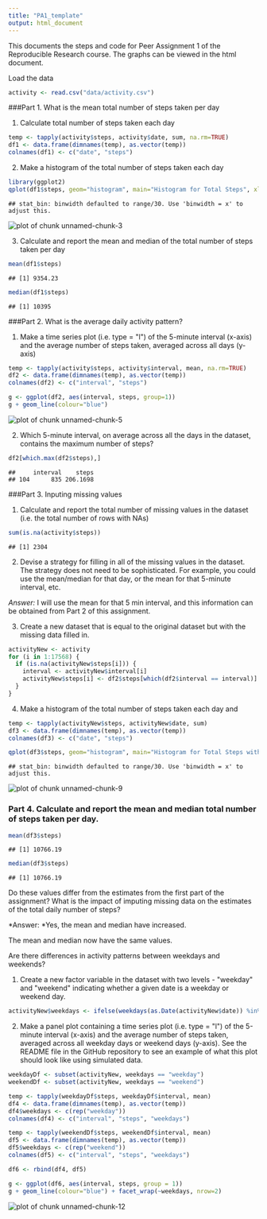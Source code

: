 ```yaml
---
title: "PA1_template"
output: html_document
---
```


This documents the steps and code for Peer Assignment 1 of the Reproducible Research course.
The graphs can be viewed in the html document.

Load the data


```r
activity <- read.csv("data/activity.csv")
```


###Part 1.  What is the mean total number of steps taken per day
1.  Calculate total number of steps taken each day

```r
temp <- tapply(activity$steps, activity$date, sum, na.rm=TRUE)
df1 <- data.frame(dimnames(temp), as.vector(temp))
colnames(df1) <- c("date", "steps")
```

2.  Make a histogram of the total number of steps taken each day

```r
library(ggplot2)
qplot(df1$steps, geom="histogram", main="Histogram for Total Steps", xlab="Steps", fill=I("blue"), col=I("green"))
```

```
## stat_bin: binwidth defaulted to range/30. Use 'binwidth = x' to adjust this.
```

![plot of chunk unnamed-chunk-3](figure/unnamed-chunk-3-1.png) 

3.  Calculate and report the mean and median of the total number of steps taken per day

```r
mean(df1$steps)
```

```
## [1] 9354.23
```

```r
median(df1$steps)
```

```
## [1] 10395
```

###Part 2.  What is the average daily activity pattern?
1. Make a time series plot (i.e. type = "l") of the 5-minute interval (x-axis) and the average number of steps taken, averaged across all days (y-axis)

```r
temp <- tapply(activity$steps, activity$interval, mean, na.rm=TRUE)
df2 <- data.frame(dimnames(temp), as.vector(temp))
colnames(df2) <- c("interval", "steps")

g <- ggplot(df2, aes(interval, steps, group=1))
g + geom_line(colour="blue")
```

![plot of chunk unnamed-chunk-5](figure/unnamed-chunk-5-1.png) 

2.  Which 5-minute interval, on average across all the days in the dataset, contains the maximum number of steps?

```r
df2[which.max(df2$steps),]
```

```
##     interval    steps
## 104      835 206.1698
```

###Part 3.  Inputing missing values
1.  Calculate and report the total number of missing values in the dataset (i.e. the total number of rows with NAs)

```r
sum(is.na(activity$steps))
```

```
## [1] 2304
```

2.  Devise a strategy for filling in all of the missing values in the dataset. The strategy does not need to be sophisticated. For example, you could use the mean/median for that day, or the mean for that 5-minute interval, etc.

*Answer:* I will use the mean for that 5 min interval, and this information can be obtained from Part 2 of this assignment.

3.  Create a new dataset that is equal to the original dataset but with the missing data filled in.

```r
activityNew <- activity
for (i in 1:17568) {
  if (is.na(activityNew$steps[i])) {
    interval <- activityNew$interval[i]
    activityNew$steps[i] <- df2$steps[which(df2$interval == interval)]    
  }
}
```

4.  Make a histogram of the total number of steps taken each day and 

```r
temp <- tapply(activityNew$steps, activityNew$date, sum)
df3 <- data.frame(dimnames(temp), as.vector(temp))
colnames(df3) <- c("date", "steps")

qplot(df3$steps, geom="histogram", main="Histogram for Total Steps without NA", xlab="Steps", fill=I("blue"), col=I("green"))
```

```
## stat_bin: binwidth defaulted to range/30. Use 'binwidth = x' to adjust this.
```

![plot of chunk unnamed-chunk-9](figure/unnamed-chunk-9-1.png) 

### Part 4.  Calculate and report the mean and median total number of steps taken per day. 

```r
mean(df3$steps)
```

```
## [1] 10766.19
```

```r
median(df3$steps)
```

```
## [1] 10766.19
```


Do these values differ from the estimates from the first part of the assignment? What is the impact of imputing missing data on the estimates of the total daily number of steps?

*Answer: *Yes, the mean and median have increased.

The mean and median now have the same values.

Are there differences in activity patterns between weekdays and weekends?

1.  Create a new factor variable in the dataset with two levels - "weekday" and "weekend" indicating whether a given date is a weekday or weekend day.

```r
activityNew$weekdays <- ifelse(weekdays(as.Date(activityNew$date)) %in% c('Saturday','Sunday'), "weekend", "weekday")
```

2.  Make a panel plot containing a time series plot (i.e. type = "l") of the 5-minute interval (x-axis) and the average number of steps taken, averaged across all weekday days or weekend days (y-axis). See the README file in the GitHub repository to see an example of what this plot should look like using simulated data.

```r
weekdayDf <- subset(activityNew, weekdays == "weekday")
weekendDf <- subset(activityNew, weekdays == "weekend")

temp <- tapply(weekdayDf$steps, weekdayDf$interval, mean)
df4 <- data.frame(dimnames(temp), as.vector(temp))
df4$weekdays <- c(rep("weekday"))
colnames(df4) <- c("interval", "steps", "weekdays")

temp <- tapply(weekendDf$steps, weekendDf$interval, mean)
df5 <- data.frame(dimnames(temp), as.vector(temp))
df5$weekdays <- c(rep("weekend"))
colnames(df5) <- c("interval", "steps", "weekdays")

df6 <- rbind(df4, df5)

g <- ggplot(df6, aes(interval, steps, group = 1))
g + geom_line(colour="blue") + facet_wrap(~weekdays, nrow=2)
```

![plot of chunk unnamed-chunk-12](figure/unnamed-chunk-12-1.png) 
